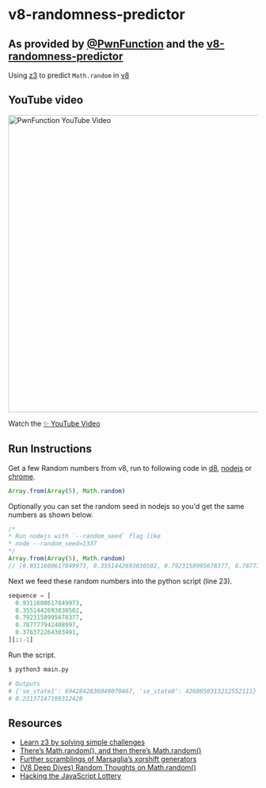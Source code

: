# v8-randomness-predictor

## As provided by [@PwnFunction](https://github.com/PwnFunction) and the [v8-randomness-predictor](https://github.com/PwnFunction/v8-randomness-predictor)

Using [z3](https://github.com/Z3Prover/z3) to predict `Math.random` in [v8](https://v8.dev)

## YouTube video

<p>
  <a href='https://www.youtube.com/watch?v=-h_rj2-HP2E'>
    <img src="https://user-images.githubusercontent.com/19750782/178938498-371e69b9-1182-427a-86c3-dca3e769e7ef.png" alt="PwnFunction YouTube Video" width="600">
  </a>
</p>

Watch the [✨ YouTube Video](https://www.youtube.com/watch?v=-h_rj2-HP2E)

## Run Instructions

Get a few Random numbers from v8, run to following code in [d8](https://v8.dev/docs/d8), [nodejs](https://nodejs.org/) or [chrome](https://www.google.com/chrome/).

```js
Array.from(Array(5), Math.random)
```

Optionally you can set the random seed in nodejs so you'd get the same numbers as shown below.
```js
/*
* Run nodejs with `--random_seed` flag like
* node --random_seed=1337
*/
Array.from(Array(5), Math.random)
// [0.9311600617849973, 0.3551442693830502, 0.7923158995678377, 0.787777942408997, 0.376372264303491]
```

Next we feed these random numbers into the python script (line 23).

```py
sequence = [
  0.9311600617849973,
  0.3551442693830502,
  0.7923158995678377,
  0.787777942408997,
  0.376372264303491,
][::-1]
```

Run the script.

```sh
$ python3 main.py

# Outputs
# {'se_state1': 6942842836049070467, 'se_state0': 4268050313212552111}
# 0.23137147109312428
```

## Resources
- [Learn z3 by solving simple challenges](https://github.com/PwnFunction/learn-z3)
- [There’s Math.random(), and then there’s Math.random()](https://v8.dev/blog/math-random)
- [Further scramblings of Marsaglia’s xorshift generators](https://vigna.di.unimi.it/ftp/papers/xorshiftplus.pdf)
- [(V8 Deep Dives) Random Thoughts on Math.random()](https://apechkurov.medium.com/v8-deep-dives-random-thoughts-on-math-random-fb155075e9e5)
- [Hacking the JavaScript Lottery](https://blog.securityevaluators.com/hacking-the-javascript-lottery-80cc437e3b7f)
